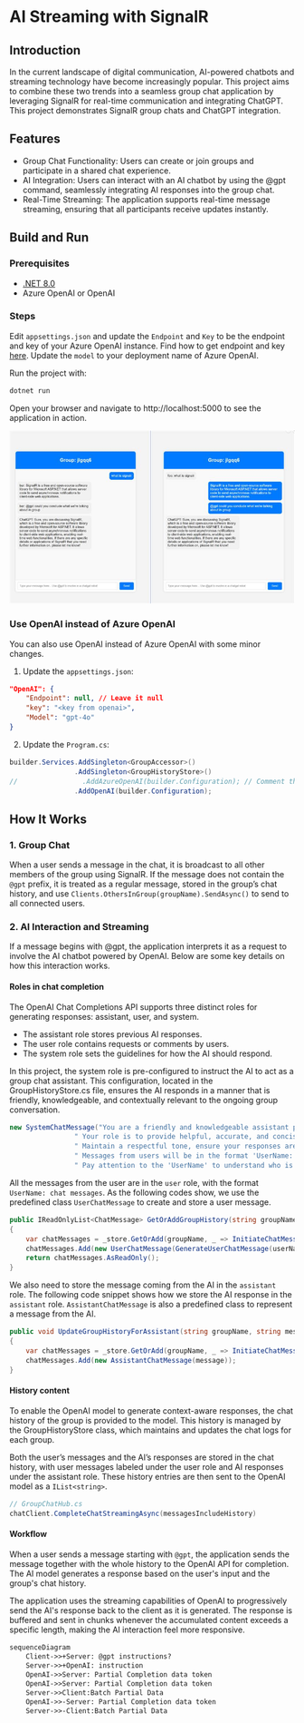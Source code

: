 # AI Streaming with SignalR

## Introduction

In the current landscape of digital communication, AI-powered chatbots and streaming technology have become increasingly popular.
This project aims to combine these two trends into a seamless group chat application by leveraging SignalR for real-time communication and integrating ChatGPT.
This project demonstrates SignalR group chats and ChatGPT integration.

## Features

- Group Chat Functionality: Users can create or join groups and participate in a shared chat experience.
- AI Integration: Users can interact with an AI chatbot by using the @gpt command, seamlessly integrating AI responses into the group chat.
- Real-Time Streaming: The application supports real-time message streaming, ensuring that all participants receive updates instantly.

## Build and Run

### Prerequisites

- [.NET 8.0](https://dotnet.microsoft.com/download/dotnet/8.0)
- Azure OpenAI or OpenAI

### Steps

Edit `appsettings.json` and update the `Endpoint` and `Key` to be the endpoint and key of your Azure OpenAI instance. Find how to get endpoint and key [here](https://learn.microsoft.com/azure/ai-services/openai/chatgpt-quickstart?tabs=command-line%2Cpython-new&pivots=programming-language-csharp#retrieve-key-and-endpoint).
Update the `model` to your deployment name of Azure OpenAI.


Run the project with:

```bash
dotnet run
```

Open your browser and navigate to http://localhost:5000 to see the application in action.

![chat sample](./images/chat.jpg)

### Use OpenAI instead of Azure OpenAI

You can also use OpenAI instead of Azure OpenAI with some minor changes.

1. Update the `appsettings.json`:

```json
"OpenAI": {
    "Endpoint": null, // Leave it null
    "key": "<key from openai>",
    "Model": "gpt-4o"
}
```

2. Update the `Program.cs`:

```csharp
builder.Services.AddSingleton<GroupAccessor>()
                .AddSingleton<GroupHistoryStore>()
//                .AddAzureOpenAI(builder.Configuration); // Comment this line and add the below line
                .AddOpenAI(builder.Configuration);
```

## How It Works

### 1. Group Chat

When a user sends a message in the chat, it is broadcast to all other members of the group using SignalR. If the message does not contain the `@gpt` prefix, it is treated as a regular message, stored in the group’s chat history, and use `Clients.OthersInGroup(groupName).SendAsync()` to send to all connected users.

### 2. AI Interaction and Streaming

If a message begins with @gpt, the application interprets it as a request to involve the AI chatbot powered by OpenAI. Below are some key details on how this interaction works.

#### Roles in chat completion

The OpenAI Chat Completions API supports three distinct roles for generating responses: assistant, user, and system.

- The assistant role stores previous AI responses.
- The user role contains requests or comments by users.
- The system role sets the guidelines for how the AI should respond.

In this project, the system role is pre-configured to instruct the AI to act as a group chat assistant. This configuration, located in the GroupHistoryStore.cs file, ensures the AI responds in a manner that is friendly, knowledgeable, and contextually relevant to the ongoing group conversation.

```csharp
new SystemChatMessage("You are a friendly and knowledgeable assistant participating in a group discussion." +
                " Your role is to provide helpful, accurate, and concise information when addressed." +
                " Maintain a respectful tone, ensure your responses are clear and relevant to the group's ongoing conversation, and assist in facilitating productive discussions." +
                " Messages from users will be in the format 'UserName: chat messages'." +
                " Pay attention to the 'UserName' to understand who is speaking and tailor your responses accordingly."),
```

All the messages from the user are in the `user` role, with the format `UserName: chat messages`. As the following codes show, we use the predefined class `UserChatMessage` to create and store a user message.

```csharp
public IReadOnlyList<ChatMessage> GetOrAddGroupHistory(string groupName, string userName, string message)
{
    var chatMessages = _store.GetOrAdd(groupName, _ => InitiateChatMessages());
    chatMessages.Add(new UserChatMessage(GenerateUserChatMessage(userName, message)));
    return chatMessages.AsReadOnly();
}
```

We also need to store the message coming from the AI in the `assistant` role. The following code snippet shows how we store the AI response in the `assistant` role. `AssistantChatMessage` is also a predefined class to represent a message from the AI.

```csharp
public void UpdateGroupHistoryForAssistant(string groupName, string message)
{
    var chatMessages = _store.GetOrAdd(groupName, _ => InitiateChatMessages());
    chatMessages.Add(new AssistantChatMessage(message));
}
```

#### History content

To enable the OpenAI model to generate context-aware responses, the chat history of the group is provided to the model. This history is managed by the GroupHistoryStore class, which maintains and updates the chat logs for each group.

Both the user’s messages and the AI’s responses are stored in the chat history, with user messages labeled under the user role and AI responses under the assistant role. These history entries are then sent to the OpenAI model as a `IList<string>`.

```csharp
// GroupChatHub.cs
chatClient.CompleteChatStreamingAsync(messagesIncludeHistory)
```

#### Workflow

When a user sends a message starting with `@gpt`, the application sends the message together with the whole history to the OpenAI API for completion. The AI model generates a response based on the user's input and the group's chat history.

The application uses the streaming capabilities of OpenAI to progressively send the AI's response back to the client as it is generated. The response is buffered and sent in chunks whenever the accumulated content exceeds a specific length, making the AI interaction feel more responsive.

```mermaid
sequenceDiagram
    Client->>+Server: @gpt instructions?
    Server->>+OpenAI: instruction
    OpenAI->>Server: Partial Completion data token
    OpenAI->>Server: Partial Completion data token
    Server->>Client:Batch Partial Data
    OpenAI->>-Server: Partial Completion data token
    Server->>-Client:Batch Partial Data
```
